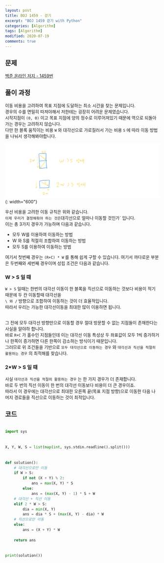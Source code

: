 ```yaml
---
layout: post
title: BOJ 1459 - 걷기
excerpt: "BOJ 1459 걷기 with Python"
categories: [Algorithm]
tags: [Algorithm]
modified: 2020-07-19
comments: true
---
```


## 문제
[백준 온라인 저지 - 1459번](https://www.acmicpc.net/problem/1459)


## 풀이 과정
이동 비용을 고려하여 목표 지점에 도달하는 최소 시간을 찾는 문제입니다. <br>
경우의 수를 면밀히 따져야해서 저한테는 굉장히 어려운 문제였습니다. <br>
시작지점이 `(0, 0)` 이고 목표 지점에 양의 정수로 이루어져있기 때문에 역으로 되돌아 가는 경우는 고려하지 않습니다. <br>
다만 한 블록 움직이는 비용 `W` 와 대각선으로 가로질러서 가는 비용 `S` 에 따라 이동 방법을 나눠서 생각해봐야합니다. <br>

![이미지](/img/boj/boj-1459.jpg){: width="600"}

우선 비용을 고려한 이동 규칙은 위와 같습니다. <br>`
이제 우리가 결정해줘야 하는 것은 `대각선으로 얼마나 이동할 것인가` 입니다. <br>
이는 총 3가지 경우가 가능하며 다음과 같습니다. <br>

* 모두 W를 이용하여 이동하는 방법
* W 와 S를 적절히 조합하여 이동하는 방법
* 모두 S를 이용하여 이동하는 방법

여기서 첫번째 경우는 `(R+C) * W` 를 통해 쉽게 구할 수 있습니다. 여기서 까다로운 부분은 두번째와 세번째 경우이며 성립 조건은 다음과 같습니다. <br>

### W > S 일 때
`W > S` 일때는 한번의 대각선 이동이 한 블록을 직선으로 이동하는 것보다 비용이 적기 때문에 두 칸 이동할때 대각선을 <br>
`\ 와 /` 방향으로 조합하여 이동하는 것이 더 효율적입니다. <br>
따라서 우리는 가능한 대각선이동을 최대한 많이 이용하면 됩니다. <br><br>

그 전에 모두 대각선 방향만으로 이동할 경우 절대 방문할 수 없는 지점들이 존재한다는 사실을 알야하 합니다. <br>
바로 `R+C` 가 홀수인 지점들인데 이는 대각선 이동 특성상 두 좌표값이 모두 1씩 증가하거나 한쪽이 증가하면 다른 한쪽이 감소하는 방식이기 때문입니다. <br>
그러므로 위 조건들을 기반으로 `모두 대각선으로 이동하는 경우` 와 `대각선과 직선을 적절히 활용하는 경우` 의 최적해를 찾습니다. <br>

### 2*W > S 일 때
사실 `대각선과 직선을 적절히 활용하는 경우` 는 한 가지 경우가 더 존재합니다. <br>
바로 두 번의 직선 이동이 한 번의 대각선 이동보다 비용이 더 큰 경우이죠. <br>
따라서 이 경우에는 대각선으로 최대한 오른쪽 끝(목표 지점 방향)으로 이동한 다음 나머지 경로들을 직선으로 이동하는 것이 최적입니다. <br>


## 코드

~~~ python

import sys


X, Y, W, S = list(map(int, sys.stdin.readline().split()))


def solution():
    # 대각선으로만 이동
    if W > S:
        if not (X + Y) % 2:
            ans = max(X, Y) * S
        else:
            ans = (max(X, Y) - 1) * S + W
    # 대각선 + 직선 이동
    elif 2 * W > S:
        dia = min(X, Y)
        ans = dia * S + (max(X, Y) - dia) * W
    # 직선으로만 이동
    else:
        ans = (X + Y) * W

    return ans


print(solution())

~~~